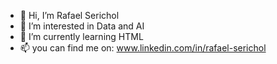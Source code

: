 - 👋 Hi, I’m Rafael Serichol
- 👀 I’m interested in Data and AI
- 🌱 I’m currently learning HTML
- 📫 you can find me on: www.linkedin.com/in/rafael-serichol
